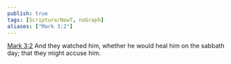 ```yaml
---
publish: true
tags: [Scripture/NewT, noGraph]
aliases: ["Mark 3:2"]
---
```

[Mark 3:2](https://churchofjesuschrist.org/study/scriptures/nt/mark/3?lang=eng&id=p2#p2) And they watched him, whether he would heal him on the sabbath day; that they might accuse him.
